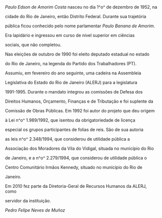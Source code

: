 

*Paulo Edson de Amorim Costa* nasceu no dia 1^o^ de dezembro de 1952, na

cidade do Rio de Janeiro, então Distrito Federal. Durante sua trajetória

pública ficou conhecido pelo nome parlamentar *Paulo Banana de Amorim*.



Era lapidário e ingressou em curso de nível superior em ciências

sociais, que não completou.



Nas eleições de outubro de 1990 foi eleito deputado estadual no estado

do Rio de Janeiro, na legenda do Partido dos Trabalhadores (PT).

Assumiu, em fevereiro do ano seguinte, uma cadeira na Assembleia

Legislativa do Estado do Rio de Janeiro (ALERJ) para a legislatura

1991-1995. Durante o mandato integrou as comissões de Defesa dos

Direitos Humanos, Orçamento, Finanças e de Tributação e foi suplente da

Comissão de Obras Públicas. Em 1992 foi autor do projeto que deu origem

à Lei n^o^ 1.989/1992, que isentou da obrigatoriedade de licença

especial os grupos participantes de folias de reis. São de sua autoria

as leis n^o^ 2.348/1994, que considerou de utilidade pública a

Associação dos Moradores da Vila do Vidigal, situada no município do Rio

de Janeiro, e a n^o^ 2.279/1994, que considerou de utilidade pública o

Centro Comunitário Irmãos Kennedy, situado no município do Rio de

Janeiro.



Em 2010 fez parte da Diretoria-Geral de Recursos Humanos da ALERJ, como

servidor da instituição.



*Pedro Felipe Neves de Muñoz*



